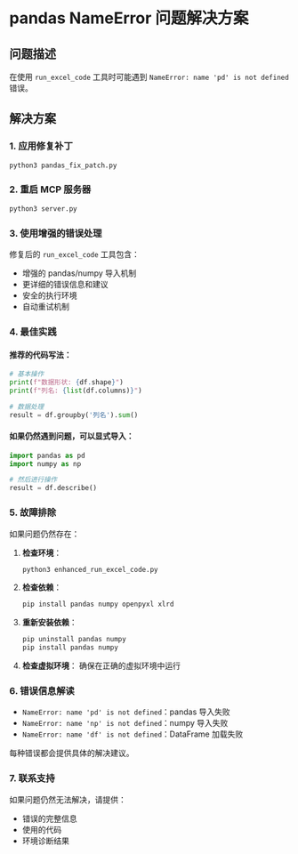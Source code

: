 
# pandas NameError 问题解决方案

## 问题描述
在使用 `run_excel_code` 工具时可能遇到 `NameError: name 'pd' is not defined` 错误。

## 解决方案

### 1. 应用修复补丁
```bash
python3 pandas_fix_patch.py
```

### 2. 重启 MCP 服务器
```bash
python3 server.py
```

### 3. 使用增强的错误处理
修复后的 `run_excel_code` 工具包含：
- 增强的 pandas/numpy 导入机制
- 更详细的错误信息和建议
- 安全的执行环境
- 自动重试机制

### 4. 最佳实践

#### 推荐的代码写法：
```python
# 基本操作
print(f"数据形状: {df.shape}")
print(f"列名: {list(df.columns)}")

# 数据处理
result = df.groupby('列名').sum()
```

#### 如果仍然遇到问题，可以显式导入：
```python
import pandas as pd
import numpy as np

# 然后进行操作
result = df.describe()
```

### 5. 故障排除

如果问题仍然存在：

1. **检查环境**：
   ```bash
   python3 enhanced_run_excel_code.py
   ```

2. **检查依赖**：
   ```bash
   pip install pandas numpy openpyxl xlrd
   ```

3. **重新安装依赖**：
   ```bash
   pip uninstall pandas numpy
   pip install pandas numpy
   ```

4. **检查虚拟环境**：
   确保在正确的虚拟环境中运行

### 6. 错误信息解读

- `NameError: name 'pd' is not defined`：pandas 导入失败
- `NameError: name 'np' is not defined`：numpy 导入失败
- `NameError: name 'df' is not defined`：DataFrame 加载失败

每种错误都会提供具体的解决建议。

### 7. 联系支持

如果问题仍然无法解决，请提供：
- 错误的完整信息
- 使用的代码
- 环境诊断结果
